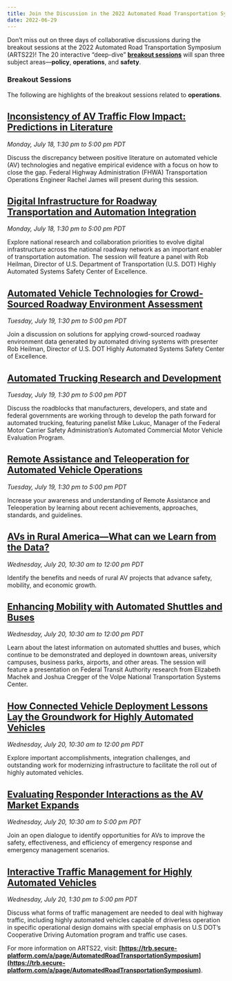 ```yaml
---
title: Join the Discussion in the 2022 Automated Road Transportation Symposium Breakout Sessions on Operations
date: 2022-06-29
---
```


Don’t miss out on three days of collaborative discussions during the breakout sessions at the 2022 Automated Road Transportation Symposium (ARTS22)! The 20 interactive “deep-dive” [**breakout sessions**](https://trb.secure-platform.com/a/page/AutomatedRoadTransportationSymposium/ARTS_Breakout) will span three subject areas—**policy**, **operations**, and **safety**.

### Breakout Sessions

The following are highlights of the breakout sessions related to **operations**.

## [Inconsistency of AV Traffic Flow Impact: Predictions in Literature](https://cdn.filestackcontent.com/KX7Fc3KaTqWc8QsdAc1d?151.pdf)

_Monday, July 18, 1:30 pm to 5:00 pm PDT_

Discuss the discrepancy between positive literature on automated vehicle (AV) technologies and negative empirical evidence with a focus on how to close the gap. Federal Highway Administration (FHWA) Transportation Operations Engineer Rachel James will present during this session.

## [Digital Infrastructure for Roadway Transportation and Automation Integration](https://cdn.filestackcontent.com/JLEu7o66RauTjX7LC3uT?152.pdf)

_Monday, July 18, 1:30 pm to 5:00 pm PDT_

Explore national research and collaboration priorities to evolve digital infrastructure across the national roadway network as an important enabler of transportation automation. The session will feature a panel with Rob Heilman, Director of U.S. Department of Transportation (U.S. DOT) Highly Automated Systems Safety Center of Excellence.

## [Automated Vehicle Technologies for Crowd-Sourced Roadway Environment Assessment](https://cdn.filestackcontent.com/eGOTUgSlTIuYGc1sB0Xw?251.pdf)

_Tuesday, July 19, 1:30 pm to 5:00 pm PDT_

Join a discussion on solutions for applying crowd-sourced roadway environment data generated by automated driving systems with presenter Rob Heilman, Director of U.S. DOT Highly Automated Systems Safety Center of Excellence.

## [Automated Trucking Research and Development](https://cdn.filestackcontent.com/DUZUwnAFSAunz5zawWpS?252.pdf)

_Tuesday, July 19, 1:30 pm to 5:00 pm PDT_

Discuss the roadblocks that manufacturers, developers, and state and federal governments are working through to develop the path forward for automated trucking, featuring panelist Mike Lukuc, Manager of the Federal Motor Carrier Safety Administration’s Automated Commercial Motor Vehicle Evaluation Program.

## [Remote Assistance and Teleoperation for Automated Vehicle Operations](https://cdn.filestackcontent.com/jWScaArtTtuVAXXhItFS?253.pdf)

_Tuesday, July 19, 1:30 pm to 5:00 pm PDT_

Increase your awareness and understanding of Remote Assistance and Teleoperation by learning about recent achievements, approaches, standards, and guidelines.

## [AVs in Rural America—What can we Learn from the Data?](https://cdn.filestackcontent.com/doaVY5uJREW9WDqIEFug?332.pdf)

_Wednesday, July 20, 10:30 am to 12:00 pm PDT_

Identify the benefits and needs of rural AV projects that advance safety, mobility, and economic growth.

## [Enhancing Mobility with Automated Shuttles and Buses](https://cdn.filestackcontent.com/OsQqZcLZTfAUD0FG78cv?333.pdf)

_Wednesday, July 20, 10:30 am to 12:00 pm PDT_

Learn about the latest information on automated shuttles and buses, which continue to be demonstrated and deployed in downtown areas, university campuses, business parks, airports, and other areas. The session will feature a presentation on Federal Transit Authority research from Elizabeth Machek and Joshua Cregger of the Volpe National Transportation Systems Center.

## [How Connected Vehicle Deployment Lessons Lay the Groundwork for Highly Automated Vehicles](https://cdn.filestackcontent.com/3QPVsOJFRmavbQQk94FW?334.pdf)

_Wednesday, July 20, 10:30 am to 12:00 pm PDT_

Explore important accomplishments, integration challenges, and outstanding work for modernizing infrastructure to facilitate the roll out of highly automated vehicles.

## [Evaluating Responder Interactions as the AV Market Expands](https://cdn.filestackcontent.com/yp8cBqHRv2Kg9ZSPjnOw?351.pdf)

_Wednesday, July 20, 10:30 am to 5:00 pm PDT_

Join an open dialogue to identify opportunities for AVs to improve the safety, effectiveness, and efficiency of emergency response and emergency management scenarios.

## [Interactive Traffic Management for Highly Automated Vehicles](https://cdn.filestackcontent.com/1nCS628RRHKYaWzaMZWC?352.pdf)

_Wednesday, July 20, 1:30 pm to 5:00 pm PDT_

Discuss what forms of traffic management are needed to deal with highway traffic, including highly automated vehicles capable of driverless operation in specific operational design domains with special emphasis on U.S DOT’s Cooperative Driving Automation program and traffic use cases.

For more information on ARTS22, visit: **[https://trb.secure-platform.com/a/page/AutomatedRoadTransportationSymposium](https://trb.secure-platform.com/a/page/AutomatedRoadTransportationSymposium)**.


